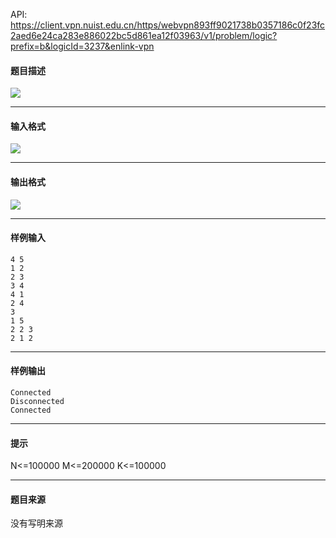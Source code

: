 API: https://client.vpn.nuist.edu.cn/https/webvpn893ff9021738b0357186c0f23fc2aed6e24ca283e886022bc5d861ea12f03963/v1/problem/logic?prefix=b&logicId=3237&enlink-vpn

#### 题目描述

![](../file/3237_0.jpg)

---

#### 输入格式

![](../file/3237_0.jpg)

---

#### 输出格式

![](../file/3237_0.jpg)

---

#### 样例输入
```
4 5
1 2
2 3
3 4
4 1
2 4
3
1 5
2 2 3
2 1 2

```

---

#### 样例输出
```
Connected
Disconnected
Connected
```

---

#### 提示

N<=100000 M<=200000 K<=100000

---

#### 题目来源

没有写明来源